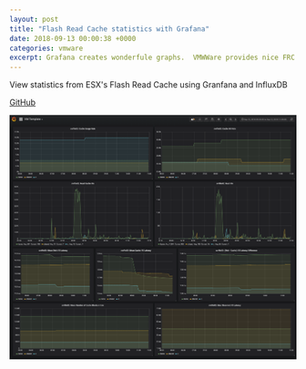 ```yaml
---
layout: post
title: "Flash Read Cache statistics with Grafana"
date: 2018-09-13 00:00:38 +0000
categories: vmware
excerpt: Grafana creates wonderfule graphs.  VMWWare provides nice FRC stats.  Let's merge them!
---
```


View statistics from ESX's Flash Read Cache using Granfana and InfluxDB

[GitHub](https://github.com/jftuga/flash_read_cache_stats)

![Grafana Example](https://raw.githubusercontent.com/jftuga/flash_read_cache_stats/master/grafana_example.png)

